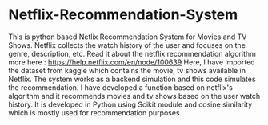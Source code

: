 # Netflix-Recommendation-System

This is python based Netlix Recommendation System for Movies and TV Shows.
Netflix collects the watch history of the user and focuses on the genre, description, etc. 
Read it about the netflix recommendation algorithm more here : https://help.netflix.com/en/node/100639
Here, I have imported the dataset from kaggle which contains the movie, tv shows available in Netflix.
The system works as a backend simulation and this code simulates the recommendation.
I have developed a function based on netflix's algorithm and it recommends movies and tv shows based on the user watch history.
It is developed in Python using Scikit module and cosine similarity which is mostly used for recommendation purposes. 
